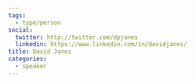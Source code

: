```yaml
---
tags:
  - type/person
social:
  twitter: http://twitter.com/dpjanes
  linkedin: https://www.linkedin.com/in/davidjanes/
title: David Janes
categories:
  - speaker
---
```


